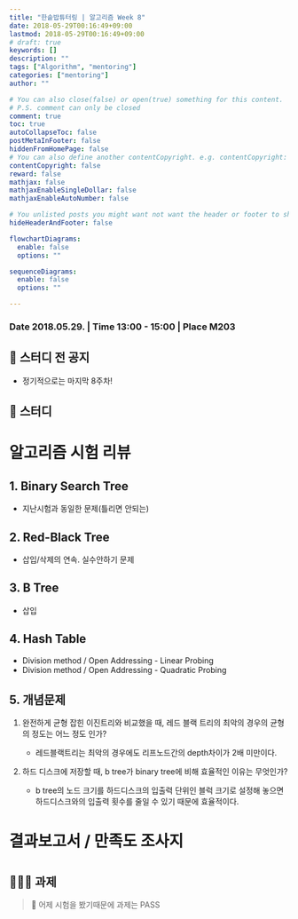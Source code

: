 ```yaml
---
title: "한솥밥튜터링 | 알고리즘 Week 8"
date: 2018-05-29T00:16:49+09:00
lastmod: 2018-05-29T00:16:49+09:00
# draft: true
keywords: []
description: ""
tags: ["Algorithm", "mentoring"]
categories: ["mentoring"]
author: ""

# You can also close(false) or open(true) something for this content.
# P.S. comment can only be closed
comment: true
toc: true
autoCollapseToc: false
postMetaInFooter: false
hiddenFromHomePage: false
# You can also define another contentCopyright. e.g. contentCopyright: "This is another copyright."
contentCopyright: false
reward: false
mathjax: false
mathjaxEnableSingleDollar: false
mathjaxEnableAutoNumber: false

# You unlisted posts you might want not want the header or footer to show
hideHeaderAndFooter: false

flowchartDiagrams:
  enable: false
  options: ""

sequenceDiagrams: 
  enable: false
  options: ""

---
```


<!--more-->

### Date 2018.05.29. | Time 13:00 - 15:00 | Place M203

## 🏫 스터디 전 공지

- 정기적으로는 마지막 8주차!

  

  


## 📖 스터디

# 알고리즘 시험 리뷰

## 1. Binary Search Tree

- 지난시험과 동일한 문제(틀리면 안되는)

## 2. Red-Black Tree

- 삽입/삭제의 연속. 실수안하기 문제

## 3. B Tree

- 삽입

## 4. Hash Table

- Division method / Open Addressing - Linear Probing
- Division method / Open Addressing - Quadratic Probing

## 5. 개념문제

1. 완전하게 균형 잡힌 이진트리와 비교했을 때, 레드 블랙 트리의 최악의 경우의 균형의 정도는 어느 정도 인가?

   - 레드블랙트리는 최악의 경우에도 리프노드간의 depth차이가 2배 미만이다.

2. 하드 디스크에 저장할 때, b tree가 binary tree에 비해 효율적인 이유는 무엇인가?

   - b tree의 노드 크기를 하드디스크의 입출력 단위인 블럭 크기로 설정해 놓으면  하드디스크와의 입출력 횟수를 줄일 수 있기 때문에 효율적이다.

   

# **결과보고서 / 만족도 조사지**

# 

## 👩🏼‍💻 과제

> 🐥 어제 시험을 봤기때문에 과제는 PASS
>

